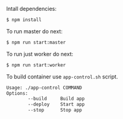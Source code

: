 Intall dependencies:
```bash
$ npm install
```

To run master do next:
```bash
$ npm run start:master
```

To run just worker do next:
```bash
$ npm run start:worker
```

To build container use ``app-control.sh`` script.
```bash
Usage: ./app-control COMMAND
Options:
        --build     Build app
        --deploy    Start app
        --stop      Stop app
```